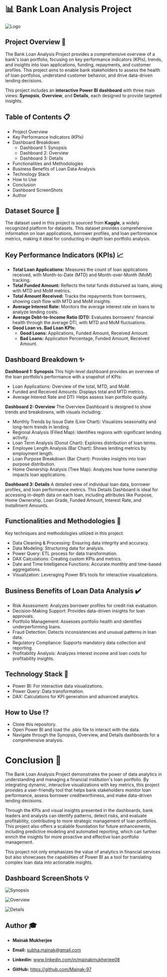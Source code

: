 
# **📊 Bank Loan Analysis Project**

![Logo](https://i.imgur.com/1KETlnn.jpeg)
## Project Overview 📃
The Bank Loan Analysis Project provides a comprehensive overview of a bank's loan portfolio, focusing on key performance indicators (KPIs), trends, and insights into loan applications, funding, repayments, and customer profiles. This project aims to enable bank stakeholders to assess the health of loan portfolios, understand customer behavior, and drive data-driven lending decisions.

This project includes an **interactive Power BI dashboard** with three main views: **Synopsis**, **Overview**, and **Details**, each designed to provide targeted insights.
## Table of Contents 📋
- Project Overview
- Key Performance Indicators (KPIs)
- Dashboard Breakdown
    - Dashboard 1: Synopsis
    - Dashboard 2: Overview
    - Dashboard 3: Details
- Functionalities and Methodologies
- Business Benefits of Loan Data Analysis
- Technology Stack
- How to Use
- Conclusion
- Dashboard ScreenShots
- Author
## Dataset Source 📀
The dataset used in this project is sourced from **Kaggle**, a widely recognized platform for datasets. This dataset provides comprehensive information on loan applications, borrower profiles, and loan performance metrics, making it ideal for conducting in-depth loan portfolio analysis.
## Key Performance Indicators (KPIs) 📈
- **Total Loan Applications:** Measures the count of loan applications received, with Month-to-Date (MTD) and Month-over-Month (MoM) tracking.
- **Total Funded Amount:** Reflects the total funds disbursed as loans, along with MTD and MoM metrics.
- **Total Amount Received:** Tracks the repayments from borrowers, showing cash flow with MTD and MoM insights.
- **Average Interest Rate:** Monitors the average interest rate on loans to analyze lending costs.
- **Average Debt-to-Income Ratio (DTI):** Evaluates borrowers' financial health through the average DTI, with MTD and MoM fluctuations.
- **Good Loan vs. Bad Loan KPIs:**
    - **Good Loans:** Applications, Funded Amount, Received Amount.
    - **Bad Loans:** Application Percentage, Funded Amount, Received Amount.

## Dashboard Breakdown ✨
**Dashboard 1: Synopsis**
This high-level dashboard provides an overview of the loan portfolio’s performance with a snapshot of KPIs:
- Loan Applications: Overview of the total, MTD, and MoM.
- Funded and Received Amounts: Displays total and MTD metrics.
- Average Interest Rate and DTI: Helps assess loan portfolio quality.

**Dashboard 2: Overview**
The Overview Dashboard is designed to show trends and breakdowns, with visuals including:
- Monthly Trends by Issue Date (Line Chart): Visualizes seasonality and long-term trends in lending.
- Regional Analysis (Filled Map): Identifies regions with significant lending activity.
- Loan Term Analysis (Donut Chart): Explores distribution of loan terms.
- Employee Length Analysis (Bar Chart): Shows lending metrics by employment length.
- Loan Purpose Breakdown (Bar Chart): Provides insights into loan purpose distribution.
- Home Ownership Analysis (Tree Map): Analyzes how home ownership impacts loan applications.

**Dashboard 3: Details**
A detailed view of individual loan data, borrower profiles, and loan performance metrics. This Details Dashboard is ideal for accessing in-depth data on each loan, including attributes like Purpose, Home Ownership, Loan Grade, Funded Amount, Interest Rate, and Installment Amounts.
## Functionalities and Methodologies 🔣
Key techniques and methodologies utilized in this project:

- Data Cleaning & Processing: Ensuring data integrity and accuracy.
- Data Modeling: Structuring data for analysis.
- Power Query: ETL process for data transformation.
- DAX Calculations: Creating custom KPIs and metrics.
- Date and Time Intelligence Functions: Accurate monthly and time-based aggregations.
- Visualization: Leveraging Power BI’s tools for interactive visualizations.

## Business Benefits of Loan Data Analysis ✔️
- Risk Assessment: Analyzes borrower profiles for credit risk evaluation.
- Decision-Making Support: Provides data-driven insights for loan approvals.
- Portfolio Management: Assesses portfolio health and identifies underperforming loans.
- Fraud Detection: Detects inconsistencies and unusual patterns in loan data.
- Regulatory Compliance: Supports mandatory data collection and reporting.
- Profitability Analysis: Analyzes interest income and loan costs for profitability insights.
## Technology Stack 🔧
- Power BI: For interactive data visualizations.
- Power Query: Data transformation.
- DAX: Calculations for KPI generation and advanced analytics.
## How to Use ⁉️
- Clone this repository.
- Open Power BI and load the .pbix file to interact with the data.
- Navigate through the Synopsis, Overview, and Details dashboards for a comprehensive analysis.
# Conclusion 🔹
The Bank Loan Analysis Project demonstrates the power of data analytics in understanding and managing a financial institution's loan portfolio. By integrating dynamic, interactive visualizations with key metrics, this project provides a user-friendly tool that helps bank stakeholders monitor loan performance, assess borrower creditworthiness, and make data-driven lending decisions.

Through the KPIs and visual insights presented in the dashboards, bank leaders and analysts can identify patterns, detect risks, and evaluate profitability, contributing to more strategic management of loan portfolios. This project also offers a scalable foundation for future enhancements, including predictive modeling and automated reporting, which can further enrich the insights for more proactive and effective loan portfolio management.

This project not only emphasizes the value of analytics in financial services but also showcases the capabilities of Power BI as a tool for translating complex loan data into actionable insights.

## Dashboard ScreenShots 💡
![Synopsis](https://i.imgur.com/wvDzPcY.jpeg)

![Overview](https://i.imgur.com/wzZLS5X.jpeg)

![Details](https://i.imgur.com/04FIeCQ.jpeg)
## Author 🎓

- **Mainak Mukherjee**

- **Email:** subha.mainak@gmail.com

- **Linkedin:** www.linkedin.com/in/mainakmukherjee08

- **GitHub:** https://github.com/Mainak-97

